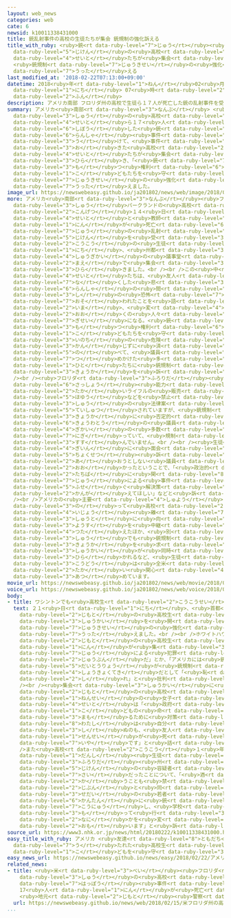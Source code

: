 ```yaml
---
layout: web_news
categories: web
cate: 6
newsid: k10011338431000
title: 銃乱射事件の高校の生徒たちが集会 銃規制の強化訴える
title_with_ruby: <ruby>銃<rt data-ruby-level="7">じゅう</rt></ruby><ruby>乱射<rt data-ruby-level="6">らんしゃ</rt></ruby><ruby>事件<rt
  data-ruby-level="5">じけん</rt></ruby>の<ruby>高校<rt data-ruby-level="2">こうこう</rt></ruby>の<ruby>生徒<rt
  data-ruby-level="4">せいと</rt></ruby>たちが<ruby>集会<rt data-ruby-level="3">しゅうかい</rt></ruby>
  <ruby>銃規制<rt data-ruby-level="7">じゅうきせい</rt></ruby>の<ruby>強化<rt data-ruby-level="3">きょうか</rt></ruby><ruby>訴<rt
  data-ruby-level="7">うった</rt></ruby>える
last_modified_at: '2018-02-22T07:13:00+09:00'
datetime: 2018<ruby>年<rt data-ruby-level="1">ねん</rt></ruby>02<ruby>月<rt data-ruby-level="1">がつ</rt></ruby>22<ruby>日<rt
  data-ruby-level="1">にち</rt></ruby> 07<ruby>時<rt data-ruby-level="2">じ</rt></ruby>13<ruby>分<rt
  data-ruby-level="2">ふん</rt></ruby>
description: アメリカ南部 フロリダ州の高校で生徒ら１７人が死亡した銃の乱射事件を受けて、事件が起きた高校の生徒たちが集会を開き、「銃を持つ権利より子どもたちを守ってほしい」と銃規制の強化を訴えました。
summary: アメリカ<ruby>南部<rt data-ruby-level="3">なんぶ</rt></ruby> <ruby>フロリダ<rt data-ruby-level="3">ふろりだ</rt></ruby><ruby>州<rt
  data-ruby-level="3">しゅう</rt></ruby>の<ruby>高校<rt data-ruby-level="2">こうこう</rt></ruby>で<ruby>生徒<rt
  data-ruby-level="4">せいと</rt></ruby>ら１７<ruby>人<rt data-ruby-level="1">にん</rt></ruby>が<ruby>死亡<rt
  data-ruby-level="6">しぼう</rt></ruby>した<ruby>銃<rt data-ruby-level="7">じゅう</rt></ruby>の<ruby>乱射<rt
  data-ruby-level="6">らんしゃ</rt></ruby><ruby>事件<rt data-ruby-level="5">じけん</rt></ruby>を<ruby>受<rt
  data-ruby-level="3">う</rt></ruby>けて、<ruby>事件<rt data-ruby-level="5">じけん</rt></ruby>が<ruby>起<rt
  data-ruby-level="3">お</rt></ruby>きた<ruby>高校<rt data-ruby-level="2">こうこう</rt></ruby>の<ruby>生徒<rt
  data-ruby-level="4">せいと</rt></ruby>たちが<ruby>集会<rt data-ruby-level="3">しゅうかい</rt></ruby>を<ruby>開<rt
  data-ruby-level="3">ひら</rt></ruby>き、「<ruby>銃<rt data-ruby-level="7">じゅう</rt></ruby>を<ruby>持<rt
  data-ruby-level="3">も</rt></ruby>つ<ruby>権利<rt data-ruby-level="6">けんり</rt></ruby>より<ruby>子<rt
  data-ruby-level="1">こ</rt></ruby>どもたちを<ruby>守<rt data-ruby-level="3">まも</rt></ruby>ってほしい」と<ruby>銃規制<rt
  data-ruby-level="7">じゅうきせい</rt></ruby>の<ruby>強化<rt data-ruby-level="3">きょうか</rt></ruby>を<ruby>訴<rt
  data-ruby-level="7">うった</rt></ruby>えました。
image_url: https://newswebeasy.github.io/ja201802/news/web/image/2018/02/22/K10011338431_1802220738_1802220743_01_03.jpg
more: アメリカ<ruby>南部<rt data-ruby-level="3">なんぶ</rt></ruby><ruby>フロリダ<rt data-ruby-level="3">ふろりだ</rt></ruby><ruby>州<rt
  data-ruby-level="3">しゅう</rt></ruby>パークランドの<ruby>高校<rt data-ruby-level="2">こうこう</rt></ruby>で<ruby>今月<rt
  data-ruby-level="2">こんげつ</rt></ruby>１４<ruby>日<rt data-ruby-level="1">にち</rt></ruby>、<ruby>生徒<rt
  data-ruby-level="4">せいと</rt></ruby>と<ruby>教師<rt data-ruby-level="5">きょうし</rt></ruby>など１７<ruby>人<rt
  data-ruby-level="1">にん</rt></ruby>が<ruby>死亡<rt data-ruby-level="6">しぼう</rt></ruby>した<ruby>銃<rt
  data-ruby-level="7">じゅう</rt></ruby>の<ruby>乱射<rt data-ruby-level="6">らんしゃ</rt></ruby><ruby>事件<rt
  data-ruby-level="5">じけん</rt></ruby>を<ruby>受<rt data-ruby-level="3">う</rt></ruby>けて、この<ruby>高校<rt
  data-ruby-level="2">こうこう</rt></ruby>の<ruby>生徒<rt data-ruby-level="4">せいと</rt></ruby>たちは２１<ruby>日<rt
  data-ruby-level="1">にち</rt></ruby>、<ruby>州都<rt data-ruby-level="3">しゅうと</rt></ruby>タラハシーにある<ruby>州議会<rt
  data-ruby-level="4">しゅうぎかい</rt></ruby>の<ruby>議事堂<rt data-ruby-level="4">ぎじどう</rt></ruby>の<ruby>前<rt
  data-ruby-level="2">まえ</rt></ruby>で<ruby>集会<rt data-ruby-level="3">しゅうかい</rt></ruby>を<ruby>開<rt
  data-ruby-level="3">ひら</rt></ruby>きました。<br /><br />この<ruby>中<rt data-ruby-level="1">なか</rt></ruby>で<ruby>生徒<rt
  data-ruby-level="4">せいと</rt></ruby>たちは、<ruby>友人<rt data-ruby-level="2">ゆうじん</rt></ruby>を<ruby>亡<rt
  data-ruby-level="7">な</rt></ruby>くした<ruby>悲<rt data-ruby-level="3">かな</rt></ruby>しみや、<ruby>乱射<rt
  data-ruby-level="6">らんしゃ</rt></ruby>の<ruby>間<rt data-ruby-level="2">あいだ</rt></ruby>、<ruby>死<rt
  data-ruby-level="3">し</rt></ruby>の<ruby>恐怖<rt data-ruby-level="7">きょうふ</rt></ruby>に<ruby>襲<rt
  data-ruby-level="7">おそ</rt></ruby>われたことを<ruby>語<rt data-ruby-level="2">かた</rt></ruby>りながら、「<ruby>今<rt
  data-ruby-level="2">いま</rt></ruby>、<ruby>変<rt data-ruby-level="4">か</rt></ruby>わらなければ、また<ruby>多<rt
  data-ruby-level="2">おお</rt></ruby>くの<ruby>人々<rt data-ruby-level="1">ひとびと</rt></ruby>が<ruby>犠牲<rt
  data-ruby-level="7">ぎせい</rt></ruby>になる。<ruby>銃<rt data-ruby-level="7">じゅう</rt></ruby>を<ruby>持<rt
  data-ruby-level="3">も</rt></ruby>つ<ruby>権利<rt data-ruby-level="6">けんり</rt></ruby>より<ruby>子<rt
  data-ruby-level="1">こ</rt></ruby>どもたちを<ruby>守<rt data-ruby-level="3">まも</rt></ruby>ってほしい」とか、「<ruby>命<rt
  data-ruby-level="3">いのち</rt></ruby>の<ruby>危険<rt data-ruby-level="6">きけん</rt></ruby>を<ruby>感<rt
  data-ruby-level="3">かん</rt></ruby>じずに<ruby>済<rt data-ruby-level="6">す</rt></ruby>むようにしてほしい」などと<ruby>述<rt
  data-ruby-level="5">の</rt></ruby>べて、<ruby>議員<rt data-ruby-level="4">ぎいん</rt></ruby>や<ruby>詰<rt
  data-ruby-level="7">つ</rt></ruby>めかけた<ruby>多<rt data-ruby-level="2">おお</rt></ruby>くの<ruby>人<rt
  data-ruby-level="1">ひと</rt></ruby>たちに<ruby>銃規制<rt data-ruby-level="7">じゅうきせい</rt></ruby>の<ruby>強化<rt
  data-ruby-level="3">きょうか</rt></ruby>を<ruby>訴<rt data-ruby-level="7">うった</rt></ruby>えました。<br
  /><br /><ruby>フロリダ<rt data-ruby-level="3">ふろりだ</rt></ruby><ruby>州<rt data-ruby-level="3">しゅう</rt></ruby>では、<ruby>殺傷<rt
  data-ruby-level="6">さっしょう</rt></ruby><ruby>能力<rt data-ruby-level="5">のうりょく</rt></ruby>の<ruby>高<rt
  data-ruby-level="2">たか</rt></ruby>いライフルの<ruby>販売<rt data-ruby-level="7">はんばい</rt></ruby>や<ruby>保有<rt
  data-ruby-level="5">ほゆう</rt></ruby>などを<ruby>禁止<rt data-ruby-level="5">きんし</rt></ruby>する<ruby>州<rt
  data-ruby-level="3">しゅう</rt></ruby>の<ruby>法律案<rt data-ruby-level="6">ほうりつあん</rt></ruby>が<ruby>提出<rt
  data-ruby-level="5">ていしゅつ</rt></ruby>されていますが、<ruby>銃規制<rt data-ruby-level="7">じゅうきせい</rt></ruby>の<ruby>強化<rt
  data-ruby-level="3">きょうか</rt></ruby>に<ruby>否定的<rt data-ruby-level="6">ひていてき</rt></ruby>な<ruby>共和党<rt
  data-ruby-level="6">きょうわとう</rt></ruby>の<ruby>議員<rt data-ruby-level="4">ぎいん</rt></ruby>が<ruby>議会<rt
  data-ruby-level="4">ぎかい</rt></ruby>の<ruby>多数<rt data-ruby-level="2">たすう</rt></ruby>を<ruby>握<rt
  data-ruby-level="7">にぎ</rt></ruby>っていて、<ruby>規制<rt data-ruby-level="5">きせい</rt></ruby>が<ruby>進<rt
  data-ruby-level="3">すす</rt></ruby>んでいません。<br /><br /><ruby>生徒<rt data-ruby-level="4">せいと</rt></ruby>たちは、<ruby>議員<rt
  data-ruby-level="4">ぎいん</rt></ruby>に<ruby>面会<rt data-ruby-level="3">めんかい</rt></ruby>して<ruby>直接<rt
  data-ruby-level="5">ちょくせつ</rt></ruby><ruby>訴<rt data-ruby-level="7">うった</rt></ruby>えようとしましたが、<ruby>会<rt
  data-ruby-level="2">あ</rt></ruby>おうとしない<ruby>議員<rt data-ruby-level="4">ぎいん</rt></ruby>も<ruby>多<rt
  data-ruby-level="2">おお</rt></ruby>かったということで、「<ruby>政治的<rt data-ruby-level="5">せいじてき</rt></ruby>な<ruby>立場<rt
  data-ruby-level="2">たちば</rt></ruby>に<ruby>関<rt data-ruby-level="8">かか</rt></ruby>わりなく、<ruby>銃<rt
  data-ruby-level="7">じゅう</rt></ruby>による<ruby>事件<rt data-ruby-level="5">じけん</rt></ruby>を<ruby>防<rt
  data-ruby-level="5">ふせ</rt></ruby>ぐ<ruby>解決策<rt data-ruby-level="6">かいけつさく</rt></ruby>を<ruby>考<rt
  data-ruby-level="2">かんが</rt></ruby>えてほしい」などと<ruby>訴<rt data-ruby-level="7">うった</rt></ruby>えていました。<br
  /><br />アメリカの<ruby>主要<rt data-ruby-level="4">しゅよう</rt></ruby>メディアは、<ruby>生徒<rt data-ruby-level="4">せいと</rt></ruby>たちがバスに<ruby>乗<rt
  data-ruby-level="3">の</rt></ruby>って<ruby>高校<rt data-ruby-level="2">こうこう</rt></ruby>から７００キロ<ruby>以上<rt
  data-ruby-level="4">いじょう</rt></ruby><ruby>離<rt data-ruby-level="7">はな</rt></ruby>れた<ruby>州都<rt
  data-ruby-level="3">しゅうと</rt></ruby>に<ruby>向<rt data-ruby-level="3">む</rt></ruby>かう<ruby>様子<rt
  data-ruby-level="3">ようす</rt></ruby>を<ruby>中継<rt data-ruby-level="7">ちゅうけい</rt></ruby>で<ruby>伝<rt
  data-ruby-level="4">つた</rt></ruby>えたほか、<ruby>別<rt data-ruby-level="4">べつ</rt></ruby>の<ruby>州<rt
  data-ruby-level="3">しゅう</rt></ruby>でも<ruby>銃規制<rt data-ruby-level="7">じゅうきせい</rt></ruby>の<ruby>強化<rt
  data-ruby-level="3">きょうか</rt></ruby>を<ruby>求<rt data-ruby-level="4">もと</rt></ruby>める<ruby>集会<rt
  data-ruby-level="3">しゅうかい</rt></ruby>が<ruby>同時<rt data-ruby-level="2">どうじ</rt></ruby>に<ruby>開<rt
  data-ruby-level="3">ひら</rt></ruby>かれるなど、<ruby>生徒<rt data-ruby-level="4">せいと</rt></ruby>たちの<ruby>行動<rt
  data-ruby-level="3">こうどう</rt></ruby>は<ruby>全米<rt data-ruby-level="3">ぜんべい</rt></ruby>で<ruby>高<rt
  data-ruby-level="2">たか</rt></ruby>い<ruby>関心<rt data-ruby-level="4">かんしん</rt></ruby>を<ruby>集<rt
  data-ruby-level="3">あつ</rt></ruby>めています。
movie_url: https://newswebeasy.github.io/ja201802/news/web/movie/2018/02/22/k10011338431_201802220738_201802220742.mp4
voice_url: https://newswebeasy.github.io/ja201802/news/web/voice/2018/02/22/k10011338431_201802220738_201802220742.mp3
body:
- title: ワシントンでも<ruby>高校生<rt data-ruby-level="2">こうこうせい</rt></ruby>が<ruby>集会<rt data-ruby-level="3">しゅうかい</rt></ruby>
  text: ２１<ruby>日<rt data-ruby-level="1">にち</rt></ruby>、<ruby>首都<rt data-ruby-level="3">しゅと</rt></ruby>ワシントンでも<ruby>地元<rt
    data-ruby-level="2">じもと</rt></ruby>の<ruby>高校生<rt data-ruby-level="2">こうこうせい</rt></ruby>たちが<ruby>集会<rt
    data-ruby-level="3">しゅうかい</rt></ruby>を<ruby>開<rt data-ruby-level="3">ひら</rt></ruby>き、<ruby>銃規制<rt
    data-ruby-level="7">じゅうきせい</rt></ruby>の<ruby>強化<rt data-ruby-level="3">きょうか</rt></ruby>を<ruby>訴<rt
    data-ruby-level="7">うった</rt></ruby>えました。<br /><br />ホワイトハウスの<ruby>前<rt data-ruby-level="2">まえ</rt></ruby>には<ruby>地元<rt
    data-ruby-level="2">じもと</rt></ruby>の<ruby>高校生<rt data-ruby-level="2">こうこうせい</rt></ruby>およそ１５０<ruby>人<rt
    data-ruby-level="1">にん</rt></ruby>が<ruby>集<rt data-ruby-level="3">あつ</rt></ruby>まり、「<ruby>銃<rt
    data-ruby-level="7">じゅう</rt></ruby>による<ruby>犯罪<rt data-ruby-level="5">はんざい</rt></ruby>はもう<ruby>十分<rt
    data-ruby-level="2">じゅうぶん</rt></ruby>だ」とか、「アメリカには<ruby>銃<rt data-ruby-level="7">じゅう</rt></ruby>はいらない」などとシュプレヒコールをあげました。また、トランプ<ruby>大統領<rt
    data-ruby-level="5">だいとうりょう</rt></ruby>が<ruby>銃規制<rt data-ruby-level="7">じゅうきせい</rt></ruby>に<ruby>消極的<rt
    data-ruby-level="4">しょうきょくてき</rt></ruby>だとして「<ruby>恥<rt data-ruby-level="7">はじ</rt></ruby>を<ruby>知<rt
    data-ruby-level="2">し</rt></ruby>れ」と<ruby>批判<rt data-ruby-level="6">ひはん</rt></ruby>していました。<br
    /><br /><ruby>集会<rt data-ruby-level="3">しゅうかい</rt></ruby>に<ruby>参加<rt data-ruby-level="4">さんか</rt></ruby>した<ruby>地元<rt
    data-ruby-level="2">じもと</rt></ruby>の<ruby>高校<rt data-ruby-level="2">こうこう</rt></ruby>２<ruby>年生<rt
    data-ruby-level="1">ねんせい</rt></ruby>の<ruby>女子<rt data-ruby-level="1">じょし</rt></ruby><ruby>生徒<rt
    data-ruby-level="4">せいと</rt></ruby>は「<ruby>政府<rt data-ruby-level="5">せいふ</rt></ruby>は、<ruby>子<rt
    data-ruby-level="1">こ</rt></ruby>どもの<ruby>命<rt data-ruby-level="3">いのち</rt></ruby>を<ruby>守<rt
    data-ruby-level="3">まも</rt></ruby>るために<ruby>対策<rt data-ruby-level="6">たいさく</rt></ruby>をしていません。<ruby>私<rt
    data-ruby-level="8">わたし</rt></ruby>は<ruby>自分<rt data-ruby-level="2">じぶん</rt></ruby>が<ruby>死<rt
    data-ruby-level="3">し</rt></ruby>ぬのも、<ruby>友人<rt data-ruby-level="2">ゆうじん</rt></ruby>や<ruby>先生<rt
    data-ruby-level="1">せんせい</rt></ruby>が<ruby>死<rt data-ruby-level="3">し</rt></ruby>ぬのも<ruby>嫌<rt
    data-ruby-level="7">いや</rt></ruby>です」と<ruby>話<rt data-ruby-level="2">はな</rt></ruby>していました。<br
    />また<ruby>高校<rt data-ruby-level="2">こうこう</rt></ruby>１<ruby>年生<rt data-ruby-level="1">ねんせい</rt></ruby>の<ruby>男子<rt
    data-ruby-level="1">だんし</rt></ruby><ruby>生徒<rt data-ruby-level="4">せいと</rt></ruby>は、<ruby>フロリダ<rt
    data-ruby-level="3">ふろりだ</rt></ruby><ruby>州<rt data-ruby-level="3">しゅう</rt></ruby>の<ruby>事件<rt
    data-ruby-level="5">じけん</rt></ruby>の<ruby>容疑者<rt data-ruby-level="6">ようぎしゃ</rt></ruby>が１９<ruby>歳<rt
    data-ruby-level="7">さい</rt></ruby>だったことについて、「<ruby>酒<rt data-ruby-level="3">さけ</rt></ruby>を<ruby>買<rt
    data-ruby-level="2">か</rt></ruby>うことも<ruby>禁<rt data-ruby-level="5">きん</rt></ruby>じられている<ruby>自分<rt
    data-ruby-level="2">じぶん</rt></ruby>と<ruby>同<rt data-ruby-level="2">おな</rt></ruby>じ<ruby>世代<rt
    data-ruby-level="3">せだい</rt></ruby>の<ruby>若者<rt data-ruby-level="6">わかもの</rt></ruby>が<ruby>簡単<rt
    data-ruby-level="6">かんたん</rt></ruby>に<ruby>銃<rt data-ruby-level="7">じゅう</rt></ruby>を<ruby>購入<rt
    data-ruby-level="7">こうにゅう</rt></ruby>し、<ruby>学校<rt data-ruby-level="1">がっこう</rt></ruby>に<ruby>持<rt
    data-ruby-level="3">も</rt></ruby>って<ruby>行<rt data-ruby-level="3">い</rt></ruby>くことができるのはあまりにもおかしい。<ruby>何<rt
    data-ruby-level="2">なに</rt></ruby>かを<ruby>変<rt data-ruby-level="4">か</rt></ruby>えなくてはいけないと<ruby>思<rt
    data-ruby-level="2">おも</rt></ruby>います」と<ruby>訴<rt data-ruby-level="7">うった</rt></ruby>えていました。
source_url: https://www3.nhk.or.jp/news/html/20180222/k10011338431000.html
easy_title_with_ruby: アメリカ <ruby>友達<rt data-ruby-level="8">ともだち</rt></ruby>が<ruby>撃<rt
  data-ruby-level="7">う</rt></ruby>たれた<ruby>高校生<rt data-ruby-level="2">こうこうせい</rt></ruby>たち「<ruby>子<rt
  data-ruby-level="1">こ</rt></ruby>どもを<ruby>守<rt data-ruby-level="3">まも</rt></ruby>れ」
easy_news_url: https://newswebeasy.github.io/news/easy/2018/02/22/アメリカ-友達が撃たれた高校生たち子どもを守れ
related_news:
- title: <ruby>米<rt data-ruby-level="3">べい</rt></ruby><ruby>フロリダ<rt data-ruby-level="3">ふろりだ</rt></ruby><ruby>州<rt
    data-ruby-level="3">しゅう</rt></ruby>の<ruby>高校<rt data-ruby-level="2">こうこう</rt></ruby>の<ruby>発砲<rt
    data-ruby-level="7">はっぽう</rt></ruby><ruby>事件<rt data-ruby-level="5">じけん</rt></ruby>
    17<ruby>人<rt data-ruby-level="1">にん</rt></ruby>が<ruby>死亡<rt data-ruby-level="6">しぼう</rt></ruby>
    <ruby>地元<rt data-ruby-level="2">じもと</rt></ruby><ruby>警察<rt data-ruby-level="6">けいさつ</rt></ruby>
  url: https://newswebeasy.github.io/news/web/2018/02/15/米フロリダ州の高校の発砲事件-17人が死亡-地元警察
...
```

